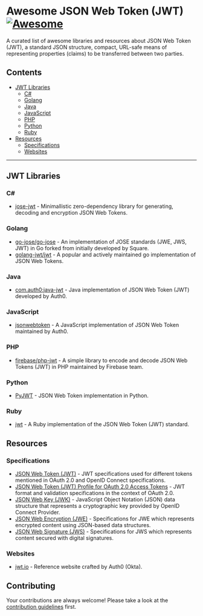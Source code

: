 # Awesome JSON Web Token (JWT) [![Awesome](https://awesome.re/badge-flat.svg)](https://awesome.re)

A curated list of awesome libraries and resources about JSON Web Token (JWT), a standard JSON structure, compact, URL-safe means of representing properties (claims) to be transferred between two parties.

## Contents

- [JWT Libraries](#jwt-libraries)
    - [C#](#c)
    - [Golang](#golang)
    - [Java](#java)
    - [JavaScript](#javascript)
    - [PHP](#php)
    - [Python](#python)
    - [Ruby](#ruby)
- [Resources](#resources)
    - [Specifications](#specifications)
    - [Websites](#websites)

---

## JWT Libraries

### C#

- [jose-jwt](https://github.com/dvsekhvalnov/jose-jwt) - Minimallistic zero-dependency library for generating, decoding and encryption JSON Web Tokens.

### Golang

- [go-jose/go-jose](https://github.com/go-jose/go-jose) - An implementation of JOSE standards (JWE, JWS, JWT) in Go forked from initially developed by Square.
- [golang-jwt/jwt](https://github.com/golang-jwt/jwt) - A popular and actively maintained go implementation of JSON Web Tokens.

### Java

- [com.auth0:java-jwt](https://github.com/auth0/java-jwt) - Java implementation of JSON Web Token (JWT) developed by Auth0.

### JavaScript

- [jsonwebtoken](https://www.npmjs.com/package/jsonwebtoken) - A JavaScript implementation of JSON Web Token maintained by Auth0.

### PHP

- [firebase/php-jwt](https://github.com/firebase/php-jwt) - A simple library to encode and decode JSON Web Tokens (JWT) in PHP maintained by Firebase team.

### Python

- [PyJWT](https://github.com/jpadilla/pyjwt/) - JSON Web Token implementation in Python.

### Ruby

- [jwt](https://github.com/jwt/ruby-jwt) - A Ruby implementation of the JSON Web Token (JWT) standard.

## Resources

### Specifications

- [JSON Web Token (JWT)](https://datatracker.ietf.org/doc/html/rfc7519) - JWT specifications used for different tokens mentioned in OAuth 2.0 and OpenID Connect specifications.
- [JSON Web Token (JWT) Profile for OAuth 2.0 Access Tokens](https://datatracker.ietf.org/doc/html/rfc9068) - JWT format and validation specifications in the context of OAuth 2.0.
- [JSON Web Key (JWK)](https://datatracker.ietf.org/doc/html/rfc7517) - JavaScript Object Notation (JSON) data structure that represents a cryptographic key provided by OpenID Connect Provider. 
- [JSON Web Encryption (JWE)](https://datatracker.ietf.org/doc/html/rfc7516) - Specifications for JWE which represents encrypted content using JSON-based data structures.
- [JSON Web Signature (JWS)](https://datatracker.ietf.org/doc/html/rfc7515) - Specifications for JWS which represents content secured with digital signatures.

### Websites

- [jwt.io](https://jwt.io/) - Reference website crafted by Auth0 (Okta).

## Contributing

Your contributions are always welcome! Please take a look at the [contribution guidelines](https://github.com/cerberauth/awesome-jwt/blob/master/CONTRIBUTING.md) first.
